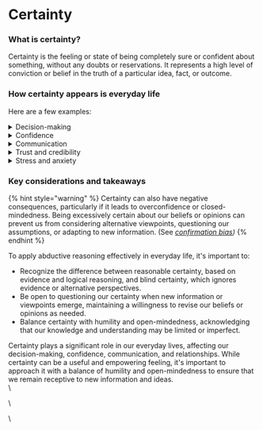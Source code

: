 # Certainty

### What is certainty?

Certainty is the feeling or state of being completely sure or confident about something, without any doubts or reservations. It represents a high level of conviction or belief in the truth of a particular idea, fact, or outcome.

### How certainty appears is everyday life

Here are a few examples:

<details>

<summary>Decision-making</summary>

When we feel certain about the expected outcome or consequences of a particular decision, it can help us make choices with greater confidence, leading to more efficient and effective decision-making.

</details>

<details>

<summary>Confidence</summary>

Certainty can boost our confidence in our abilities, knowledge, and beliefs, enabling us to take action and pursue our goals with a stronger sense of self-assurance.

</details>

<details>

<summary>Communication</summary>

When we express ourselves with certainty, it can make our arguments more persuasive and convincing to others, as they are more likely to trust our confidence in the information or ideas we present.

</details>

<details>

<summary>Trust and credibility</summary>

Feeling certain about the information or advice we receive from others can increase our trust in them and their credibility, making us more likely to rely on their expertise or follow their guidance.

</details>

<details>

<summary>Stress and anxiety</summary>

In some cases, certainty can help reduce stress and anxiety by eliminating doubts or uncertainties that may cause worry or indecision.

</details>

### Key considerations and takeaways

{% hint style="warning" %}
Certainty can also have negative consequences, particularly if it leads to overconfidence or closed-mindedness. Being excessively certain about our beliefs or opinions can prevent us from considering alternative viewpoints, questioning our assumptions, or adapting to new information. (See [_confirmation bias_](../fallacies/confirmation-bias.md)_)_
{% endhint %}

To apply abductive reasoning effectively in everyday life, it's important to:

* Recognize the difference between reasonable certainty, based on evidence and logical reasoning, and blind certainty, which ignores evidence or alternative perspectives.
* Be open to questioning our certainty when new information or viewpoints emerge, maintaining a willingness to revise our beliefs or opinions as needed.
* Balance certainty with humility and open-mindedness, acknowledging that our knowledge and understanding may be limited or imperfect.

Certainty plays a significant role in our everyday lives, affecting our decision-making, confidence, communication, and relationships. While certainty can be a useful and empowering feeling, it's important to approach it with a balance of humility and open-mindedness to ensure that we remain receptive to new information and ideas.\
\


\


\
